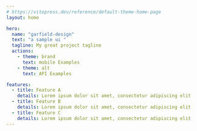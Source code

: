 ```yaml
---
# https://vitepress.dev/reference/default-theme-home-page
layout: home

hero:
  name: "garfield-design"
  text: "a sample ui "
  tagline: My great project tagline
  actions:
    - theme: brand
      text: mobile Examples
    - theme: alt
      text: API Examples

features:
  - title: Feature A
    details: Lorem ipsum dolor sit amet, consectetur adipiscing elit
  - title: Feature B
    details: Lorem ipsum dolor sit amet, consectetur adipiscing elit
  - title: Feature C
    details: Lorem ipsum dolor sit amet, consectetur adipiscing elit
---
```


